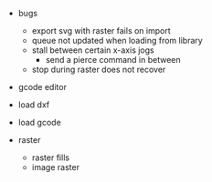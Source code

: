 

- bugs
  - export svg with raster fails on import
  - queue not updated when loading from library
  - stall between certain x-axis jogs
    - send a pierce command in between
  - stop during raster does not recover


- gcode editor

- load dxf
- load gcode

- raster
  - raster fills
  - image raster
